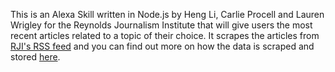This is an Alexa Skill written in Node.js by Heng Li, Carlie Procell and Lauren Wrigley for the Reynolds Journalism Institute that will give users the most recent articles related to a topic of their choice. It scrapes the articles from [RJI's RSS feed](https://www.rjionline.org/rss) and you can find out more on how the data is scraped and stored [here](https://github.com/qbscarlie/rji_scraper). 
